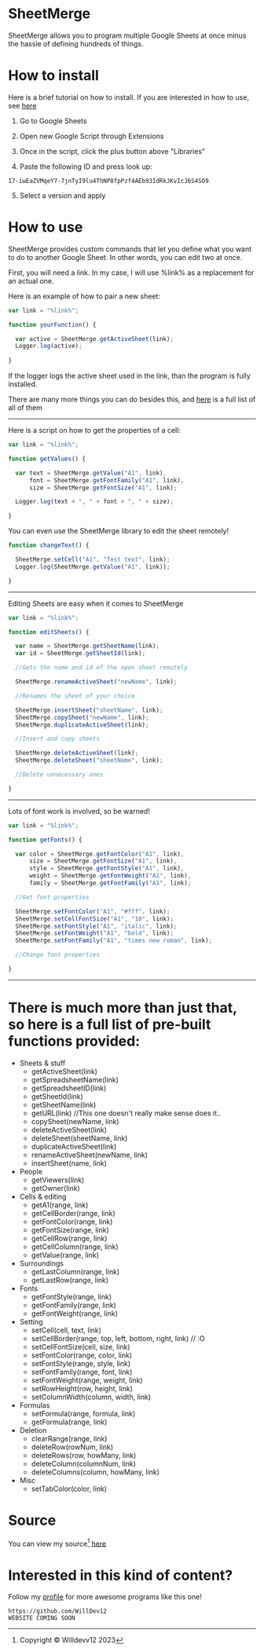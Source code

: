 # SheetMerge

SheetMerge allows you to program multiple Google Sheets at once minus the hassle of defining hundreds of things.

# How to install

Here is a brief tutorial on how to install. If you are interested in how to use, see [here](https://github.com/WillDev12/SheetMerge#how-to-use)

1. Go to Google Sheets

2. Open new Google Script through Extensions

3. Once in the script, click the plus button above "Libraries"

4. Paste the following ID and press look up:

```
17-iwEaZVMqeY7-7jnTyI9lu4ThNP8fpPzf4AEb93IdRkJKvIcJ6S4SO9
```
5. Select a version and apply

# How to use

SheetMerge provides custom commands that let you define what you want to do to another Google Sheet.  In other words, you can edit two at once.

First, you will need a link.  In my case, I will use %link% as a replacement for an actual one.

Here is an example of how to pair a new sheet:

``` javascript
var link = "%link%";

function yourFunction() {

  var active = SheetMerge.getActiveSheet(link);
  Logger.log(active);
  
}
```

If the logger logs the active sheet used in the link, than the program is fully installed.

There are many more things you can do besides this, and [here](https://github.com/WillDev12/SheetMerge#there-is-much-more-than-just-that-so-here-is-a-full-list-of-pre-built-functions-provided) is a full list of all of them

- - -

Here is a script on how to get the properties of a cell:

``` javascript
var link = "%link%";

function getValues() {

  var text = SheetMerge.getValue("A1", link),
      font = SheetMerge.getFontFamily("A1", link),
      size = SheetMerge.getFontSize("A1", link);

  Logger.log(text + ", " + font + ", " + size);

}
```

You can even use the SheetMerge library to edit the sheet remotely!

``` javascript
function changeText() {

  SheetMerge.setCell("A1", "Test text", link);
  Logger.log(SheetMerge.getValue("A1", link));

}
```

- - -

Editing Sheets are easy when it comes to SheetMerge

``` javascript
var link = "%link%";

function editSheets() {

  var name = SheetMerge.getSheetName(link);
  var id = SheetMerge.getSheetId(link);

  //Gets the name and id of the open sheet remotely

  SheetMerge.renameActiveSheet("newName", link);

  //Renames the sheet of your choice

  SheetMerge.insertSheet("sheetName", link);
  SheetMerge.copySheet("newName", link);
  SheetMerge.duplicateActiveSheet(link);

  //Insert and copy sheets

  SheetMerge.deleteActiveSheet(link);
  SheetMerge.deleteSheet("sheetName", link);

  //Delete unnecessary ones

}
```

- - -

Lots of font work is involved, so be warned!

``` javascript
var link = "%link%";

function getFonts() {

  var color = SheetMerge.getFontColor("A1", link),
      size = SheetMerge.getFontSize("A1", link),
      style = SheetMerge.getFontStyle("A1", link),
      weight = SheetMerge.getFontWeight("A1", link),
      family = SheetMerge.getFontFamily("A1", link);

  //Get font properties

  SheetMerge.setFontColor("A1", "#fff", link);
  SheetMerge.setCellFontSize("A1", "10", link);
  SheetMerge.setFontStyle("A1", "italic", link);
  SheetMerge.setFontWeight("A1", "bold", link);
  SheetMerge.setFontFamily("A1", "times new roman", link);

  //Change font properties

}
```

- - -

# There is much more than just that, so here is a full list of pre-built functions provided:

  * Sheets & stuff
      * getActiveSheet(link)
      * getSpreadsheetName(link)
      * getSpreadsheetID(link)
      * getSheetId(link)
      * getSheetName(link)
      * getURL(link) //This one doesn't really make sense does it..
      * copySheet(newName, link)
      * deleteActiveSheet(link)
      * deleteSheet(sheetName, link)
      * duplicateActiveSheet(link)
      * renameActiveSheet(newName, link)
      * insertSheet(name, link)
  * People
      * getViewers(link)
      * getOwner(link)
  * Cells & editing
      * getA1(range, link)
      * getCellBorder(range, link)
      * getFontColor(range, link)
      * getFontSize(range, link)
      * getCellRow(range, link)
      * getCellColumn(range, link)
      * getValue(range, link)
  * Surroundings
      * getLastColumn(range, link)
      * getLastRow(range, link)
  * Fonts
      * getFontStyle(range, link)
      * getFontFamily(range, link)
      * getFontWeight(range, link)
  * Setting
      * setCell(cell, text, link)
      * setCellBorder(range, top, left, bottom, right, link) // :O
      * setCellFontSize(cell, size, link)
      * setFontColor(range, color, link)
      * setFontStyle(range, style, link)
      * setFontFamily(range, font, link)
      * setFontWeight(range, weight, link)
      * setRowHeight(row, height, link)
      * setColumnWidth(column, width, link)
  * Formulas
      * setFormula(range, formula, link)
      * getFormula(range, link)
  * Deletion
      * clearRange(range, link)
      * deleteRow(rowNum, link)
      * deleteRows(row, howMany, link)
      * deleteColumn(columnNum, link)
      * deleteColumns(column, howMany, link)
  * Misc
      * setTabColor(color, link)

# Source

  You can view my source[^1] [here](https://github.com/WillDev12/SheetMerge/blob/main/library/lib.gs)
  
# Interested in this kind of content?

Follow my [profile](https://github.com/WillDev12) for more awesome programs like this one!
```
https://github.com/WillDev12
WEBSITE COMING SOON
```
  
[^1]: Copyright © Willdevv12 2023
